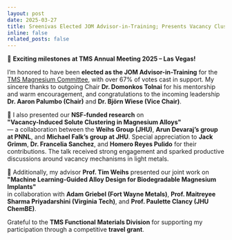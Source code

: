 ```yaml
---
layout: post
date: 2025-03-27
title: Sreenivas Elected JOM Advisor-in-Training; Presents Vacancy Clustering Work at TMS 2025
inline: false
related_posts: false
---
```


🎉 **Exciting milestones at TMS Annual Meeting 2025 – Las Vegas!**

I’m honored to have been **elected as the JOM Advisor-in-Training** for the [TMS Magnesium Committee](https://www.tms.org/portal/portal/Divisions___Committees/Divisions___Committees/Light_Metals_Division/Magnesium_Committee/home.aspx), with over 67% of votes cast in support. My sincere thanks to outgoing Chair **Dr. Domonkos Tolnai** for his mentorship and warm encouragement, and congratulations to the incoming leadership **Dr. Aaron Palumbo (Chair)** and **Dr. Björn Wiese (Vice Chair)**.

🔬 I also presented our **NSF-funded research** on  
**"Vacancy-Induced Solute Clustering in Magnesium Alloys"**  
— a collaboration between the **Weihs Group (JHU)**, **Arun Devaraj’s group at PNNL**, and **Michael Falk’s group at JHU**. Special appreciation to **Jack Grimm**, **Dr. Francelia Sanchez**, and **Homero Reyes Pulido** for their contributions. The talk received strong engagement and sparked productive discussions around vacancy mechanisms in light metals.

📢 Additionally, my advisor **Prof. Tim Weihs** presented our joint work on  
**"Machine Learning-Guided Alloy Design for Biodegradable Magnesium Implants"**  
in collaboration with **Adam Griebel (Fort Wayne Metals)**, **Prof. Maitreyee Sharma Priyadarshini (Virginia Tech)**, and **Prof. Paulette Clancy (JHU ChemBE)**.

Grateful to the **TMS Functional Materials Division** for supporting my participation through a competitive **travel grant**.
